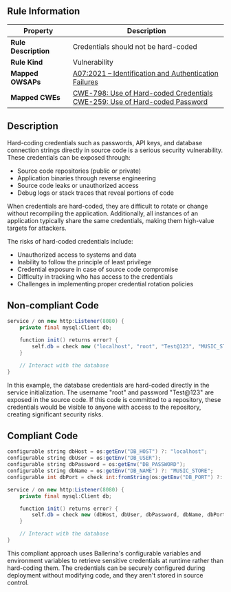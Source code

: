 ## Rule Information

| Property | Description |
|---------|-------------|
| **Rule Description** | Credentials should not be hard-coded |
| **Rule Kind** | Vulnerability |
| **Mapped OWSAPs** | [A07:2021 – Identification and Authentication Failures](https://owasp.org/Top10/A07_2021-Identification_and_Authentication_Failures/) |
| **Mapped CWEs** | [CWE-798: Use of Hard-coded Credentials](https://cwe.mitre.org/data/definitions/798.html)<br>[CWE-259: Use of Hard-coded Password](https://cwe.mitre.org/data/definitions/259.html) |

## Description

Hard-coding credentials such as passwords, API keys, and database connection strings directly in source code is a serious security vulnerability. These credentials can be exposed through:

- Source code repositories (public or private)
- Application binaries through reverse engineering
- Source code leaks or unauthorized access
- Debug logs or stack traces that reveal portions of code

When credentials are hard-coded, they are difficult to rotate or change without recompiling the application. Additionally, all instances of an application typically share the same credentials, making them high-value targets for attackers.

The risks of hard-coded credentials include:

- Unauthorized access to systems and data
- Inability to follow the principle of least privilege
- Credential exposure in case of source code compromise
- Difficulty in tracking who has access to the credentials
- Challenges in implementing proper credential rotation policies

## Non-compliant Code

```java
service / on new http:Listener(8080) {
    private final mysql:Client db;

    function init() returns error? {
        self.db = check new ("localhost", "root", "Test@123", "MUSIC_STORE", 3306);
    }

    // Interact with the database
}
```

In this example, the database credentials are hard-coded directly in the service initialization. The username "root" and password "Test@123" are exposed in the source code. If this code is committed to a repository, these credentials would be visible to anyone with access to the repository, creating significant security risks.

## Compliant Code


```java
configurable string dbHost = os:getEnv("DB_HOST") ?: "localhost";
configurable string dbUser = os:getEnv("DB_USER");
configurable string dbPassword = os:getEnv("DB_PASSWORD");
configurable string dbName = os:getEnv("DB_NAME") ?: "MUSIC_STORE";
configurable int dbPort = check int:fromString(os:getEnv("DB_PORT") ?: "3306");

service / on new http:Listener(8080) {
    private final mysql:Client db;

    function init() returns error? {
        self.db = check new (dbHost, dbUser, dbPassword, dbName, dbPort);
    }

    // Interact with the database
}
```

This compliant approach uses Ballerina's configurable variables and environment variables to retrieve sensitive credentials at runtime rather than hard-coding them. The credentials can be securely configured during deployment without modifying code, and they aren't stored in source control.